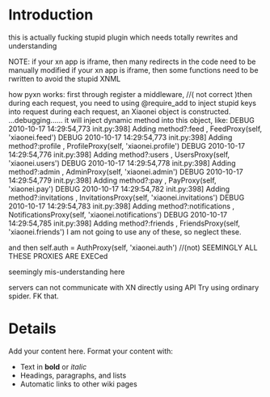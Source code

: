 # Introduction #
this is actually fucking stupid plugin which needs totally rewrites and understanding

NOTE:
if your xn app is iframe, then many redirects in the code need to be manually modified
if your xn app is iframe, then some functions need to be rwritten to avoid the stupid XNML

how pyxn works:
first through register a middleware,
//( not correct )then during each request, you need to using @require\_add to inject stupid keys into request
during each request, an Xiaonei object is constructed. ...debugging......
it will inject dynamic method into this object, like:
DEBUG    2010-10-17 14:29:54,773 init.py:398] Adding method?:feed , FeedProxy(self, 'xiaonei.feed')
DEBUG    2010-10-17 14:29:54,773 init.py:398] Adding method?:profile , ProfileProxy(self, 'xiaonei.profile')
DEBUG    2010-10-17 14:29:54,776 init.py:398] Adding method?:users , UsersProxy(self, 'xiaonei.users')
DEBUG    2010-10-17 14:29:54,778 init.py:398] Adding method?:admin , AdminProxy(self, 'xiaonei.admin')
DEBUG    2010-10-17 14:29:54,779 init.py:398] Adding method?:pay , PayProxy(self, 'xiaonei.pay')
DEBUG    2010-10-17 14:29:54,782 init.py:398] Adding method?:invitations , InvitationsProxy(self, 'xiaonei.invitations')
DEBUG    2010-10-17 14:29:54,783 init.py:398] Adding method?:notifications , NotificationsProxy(self, 'xiaonei.notifications')
DEBUG    2010-10-17 14:29:54,785 init.py:398] Adding method?:friends , FriendsProxy(self, 'xiaonei.friends')
I am not going to use any of these, so neglect these.

and then self.auth = AuthProxy(self, 'xiaonei.auth')
//(not) SEEMINGLY ALL THESE PROXIES ARE EXECed

seemingly mis-understanding here

servers can not communicate with XN directly using API
Try using ordinary spider. FK that.



# Details #

Add your content here.  Format your content with:
  * Text in **bold** or _italic_
  * Headings, paragraphs, and lists
  * Automatic links to other wiki pages